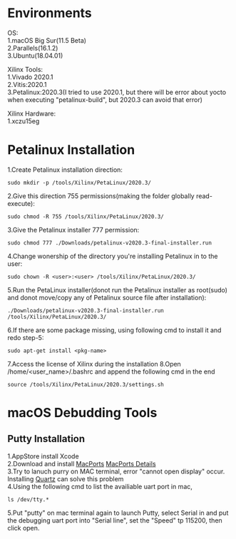 
# Environments

OS:  
1.macOS Big Sur(11.5 Beta)  
2.Parallels(16.1.2)  
3.Ubuntu(18.04.01)  
  
Xilinx Tools:  
1.Vivado 2020.1  
2.Vitis:2020.1  
3.Petalinux:2020.3(I tried to use 2020.1, but there will be error about yocto when executing "petalinux-build", but 2020.3 can avoid that error)
  
Xilinx Hardware:  
1.xczu15eg
  
# Petalinux Installation  
1.Create Petalinux installation direction:  
```
sudo mkdir -p /tools/Xilinx/PetaLinux/2020.3/
```
2.Give this direction 755 permissions(making the folder globally read-execute):  
```
sudo chmod -R 755 /tools/Xilinx/PetaLinux/2020.3/
```
3.Give the Petalinux installer 777 permission:  
```
sudo chmod 777 ./Downloads/petalinux-v2020.3-final-installer.run
```
4.Change wonership of the directory you're installing Petalinux in to the user:  
```
sudo chown -R <user>:<user> /tools/Xilinx/PetaLinux/2020.3/
```
5.Run the PetaLinux installer(donot run the Petalinux installer as root(sudo) and donot move/copy any of Petalinux source file after installation):  
```
./Downloads/petalinux-v2020.3-final-installer.run /tools/Xilinx/PetaLinux/2020.3/
```
6.If there are some package missing, using following cmd to install it and redo step-5:  
```
sudo apt-get install <pkg-name>
```
7.Access the license of Xilinx during the installation
8.Open /home/<user_name>/.bashrc and append the following cmd in the end
```
source /tools/Xilinx/PetaLinux/2020.3/settings.sh
```
# macOS Debudding Tools
## Putty Installation 
1.AppStore install Xcode  
2.Download and install [MacPorts](https://www.macports.org/install.php) [MacPorts Details](https://www.macports.org/)  
3.Try to lanuch purry on MAC terminal, error "cannot open display" occur. Installing [Quartz](https://www.xquartz.org/) can solve this problem  
4.Using the following cmd to list the availiable uart port in mac,  
```
ls /dev/tty.*
```
5.Put "putty" on mac terminal again to launch Putty, select Serial in and put the debugging uart port into "Serial line", set the "Speed" tp 115200, then click open.  
